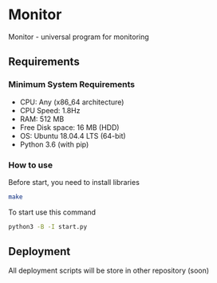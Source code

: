 # Monitor

Monitor - universal program for monitoring


## Requirements

### Minimum System Requirements
- CPU: Any (x86_64 architecture)
- CPU Speed: 1.8Hz
- RAM: 512 MB
- Free Disk space: 16 MB (HDD)
- OS: Ubuntu 18.04.4 LTS (64-bit)
- Python 3.6 (with pip)

### How to use

Before start, you need to install libraries

``` bash
make
```

To start use this command

```bash
python3 -B -I start.py
```


## Deployment

All deployment scripts will be store in other repository (soon)
